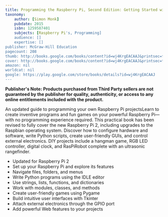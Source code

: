```yaml
---
title: Programming the Raspberry Pi, Second Edition: Getting Started with Python
taxonomy:
	author: [Simon Monk]
	pubdate: 2015
	isbn: 1259587401
	subjects: [Raspberry Pi's, Programming]
	audience: []
	expertise: []
publisher: McGraw-Hill Education
pagecount: 208
thumb: http://books.google.com/books/content?id=wj4KrgEACAAJ&printsec=frontcover&img=1&zoom=1&imgtk=AFLRE71gXm0CfrhsTKMw1ZkdfOWKMw0Q3PlgfUqcpoJFulC9FVg25NszFTC3eVq19GK-o3_nfSOe7-OMWOcL5dfOf2cKReWrpAM_VY5PWHXVgnPJBYFEh6DJZEjIXDdDQxbTnuyMkaEh&source=gbs_api
cover: http://books.google.com/books/content?id=wj4KrgEACAAJ&printsec=frontcover&img=1&zoom=1&imgtk=AFLRE71gXm0CfrhsTKMw1ZkdfOWKMw0Q3PlgfUqcpoJFulC9FVg25NszFTC3eVq19GK-o3_nfSOe7-OMWOcL5dfOf2cKReWrpAM_VY5PWHXVgnPJBYFEh6DJZEjIXDdDQxbTnuyMkaEh&source=gbs_api
amazon: nil
worldcat: nil
google: https://play.google.com/store/books/details?id=wj4KrgEACAAJ
---
```

<p><b>Publisher's Note: Products purchased from Third Party sellers are not guaranteed by the publisher for quality, authenticity, or access to any online entitlements included with the product.</b><b><i></i></b></p>An updated guide to programming your own Raspberry Pi projectsLearn to create inventive programs and fun games on your powerful Raspberry Pi—with no programming experience required. This practical book has been revised to fully cover the new Raspberry Pi 2, including upgrades to the Raspbian operating system. Discover how to configure hardware and software, write Python scripts, create user-friendly GUIs, and control external electronics. DIY projects include a hangman game, RGB LED controller, digital clock, and RasPiRobot complete with an ultrasonic rangefinder.<p></p><ul><li>Updated for Raspberry Pi 2</li><li>Set up your Raspberry Pi and explore its features </li><li>Navigate files, folders, and menus </li><li>Write Python programs using the IDLE editor </li><li>Use strings, lists, functions, and dictionaries </li><li>Work with modules, classes, and methods </li><li>Create user-friendly games using Pygame </li><li>Build intuitive user interfaces with Tkinter </li><li>Attach external electronics through the GPIO port </li><li>Add powerful Web features to your projects</li></ul>